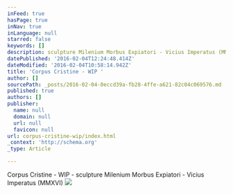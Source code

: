 ```yaml
---
inFeed: true
hasPage: true
inNav: true
inLanguage: null
starred: false
keywords: []
description: sculpture Milenium Morbus Expiatori - Vicius Imperatus (MMXVI)
datePublished: '2016-02-04T12:24:48.414Z'
dateModified: '2016-02-04T10:58:14.942Z'
title: 'Corpus Cristine - WIP '
author: []
sourcePath: _posts/2016-02-04-0eccd39a-fb28-4ffe-a621-82c04c069576.md
published: true
authors: []
publisher:
  name: null
  domain: null
  url: null
  favicon: null
url: corpus-cristine-wip/index.html
_context: 'http://schema.org'
_type: Article

---
```

Corpus Cristine - WIP - sculpture Milenium Morbus Expiatori - Vicius Imperatus (MMXVI)
![](https://the-grid-user-content.s3-us-west-2.amazonaws.com/b27757e5-c5b2-40d0-b812-168bb9947b9a.jpg)